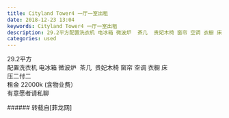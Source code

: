 ```yaml
---
title: Cityland Tower4 一厅一室出租
date: 2018-12-23 13:04
keywords: Cityland Tower4 一厅一室出租
description: 29.2平方配置洗衣机 电冰箱 微波炉  茶几  贵妃木椅 窗帘 空调 衣橱 床 压二付二 租金 22000k (含物业费）有意愿者请私聊
categories: used
---
```

<td class="t_f" id="postmessage_2538910">

29.2平方<br/>
配置洗衣机 电冰箱 微波炉  茶几  贵妃木椅 窗帘 空调 衣橱 床 <br/>
压二付二 <br/>
租金 22000k (含物业费）<br/>
有意愿者请私聊<br/>
</td>
###### 转载自[菲龙网]